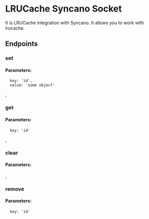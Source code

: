 # LRUCache Syncano Socket

It is LRUCache integration with Syncano. It allows you to work with lrucache.

## Endpoints

### set

#### Parameters:

      key: 'id',
      value: 'some object'

,
### get

#### Parameters:

      key: 'id'

,
### clear

#### Parameters:


,
### remove

#### Parameters:

      key: 'id'

